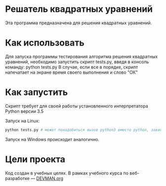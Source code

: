 # Решатель квадратных уравнений

Эта программа предназначена для решения квадратных уравнений.

# Как использовать

Для запуска программы тестирования алгоритма решения квадратных уравнений, 
необходимо запустить скрипт tests.py, введя в консоль команду:
python tests.py
В случае, если все в порядке, скрипт напечатает на экране время своего
выполнения и слово "ОК"

# Как запустить

Скрипт требует для своей работы установленного интерпретатора Python версии 3.5

Запуск на Linux:

```bash
python tests.py # может понадобиться вызов python3 вместо python, зависит от настроек операционной системы
```

Запуск на Windows происходит аналогично.

# Цели проекта

Код создан в учебных целях. В рамках учебного курса по веб-разработке ― [DEVMAN.org](https://devman.org)
